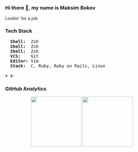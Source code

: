 ### Hi there 👋, my name is Maksim Bokov

Lookin' for a job


### Tech Stack
<pre>
  <b>Shell: </b> Zsh
  <b>Shell: </b> Zsh
  <b>Shell: </b> Zsh
  <b>VCS:   </b> Git
  <b>Editor:</b> Vim
  <b>Stack: </b> C, Ruby, Ruby on Rails, Linux

<b>> <img align="top" src="https://user-images.githubusercontent.com/2514771/93036534-5fbd6480-f5fd-11ea-8a13-58ef04796c17.gif" alt="cursor" width="10" height="18" /></b>
</pre>

### GitHub Analytics
<p align="center">
	<img height="165em" src="https://github-readme-stats-eight-theta.vercel.app/api?username=kidsalright&show_icons=true&theme=vue-dark&include_all_commits=true&count_private=true&hide_border=true" />
	<img height="165em" src="https://github-readme-stats-eight-theta.vercel.app/api/top-langs/?username=kidsalright&layout=compact&theme=vue-dark&hide_border=true" />
</p>
